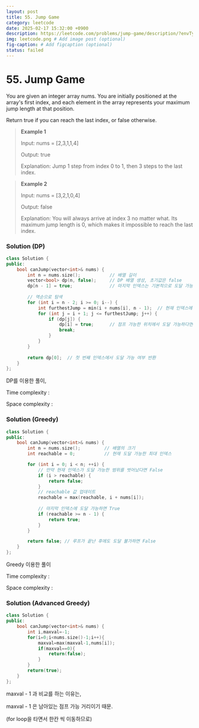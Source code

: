 ```yaml
---
layout: post
title: 55. Jump Game
category: leetcode
date: 2025-02-17 15:32:00 +0900
description: https://leetcode.com/problems/jump-game/description/?envType=study-plan-v2&envId=top-interview-150
img: leetcode.png # Add image post (optional)
fig-caption: # Add figcaption (optional)
status: failed
---
```


# 55. Jump Game

You are given an integer array nums. You are initially positioned at the array's first index, and each element in the array represents your maximum jump length at that position.

Return true if you can reach the last index, or false otherwise.

 

> **Example 1**
> 
> Input: nums = [2,3,1,1,4]
> 
> Output: true
> 
> Explanation: Jump 1 step from index 0 to 1, then 3 steps to the last index.


> **Example 2**
> 
> Input: nums = [3,2,1,0,4]
> 
> Output: false
> 
> Explanation: You will always arrive at index 3 no matter what. Its maximum jump length is 0, which makes it impossible to reach the last index.


### Solution (DP)
```cpp
class Solution {
public:
    bool canJump(vector<int>& nums) {
        int n = nums.size();           // 배열 길이
        vector<bool> dp(n, false);     // DP 배열 생성, 초기값은 false
        dp[n - 1] = true;              // 마지막 인덱스는 기본적으로 도달 가능 (기저 조건)
        
        // 역순으로 탐색
        for (int i = n - 2; i >= 0; i--) {
            int furthestJump = min(i + nums[i], n - 1);  // 현재 인덱스에서 점프할 수 있는 가장 먼 위치
            for (int j = i + 1; j <= furthestJump; j++) {
                if (dp[j]) {
                    dp[i] = true;      // 점프 가능한 위치에서 도달 가능하다면 현재도 도달 가능
                    break;
                }
            }
        }
        
        return dp[0];  // 첫 번째 인덱스에서 도달 가능 여부 반환
    }
};
```
DP를 이용한 풀이, 

Time complexity : 

Space complexity : 



### Solution (Greedy)
```cpp
class Solution {
public:
    bool canJump(vector<int>& nums) {
        int n = nums.size();         // 배열의 크기
        int reachable = 0;           // 현재 도달 가능한 최대 인덱스

        for (int i = 0; i < n; ++i) {
            // 만약 현재 인덱스가 도달 가능한 범위를 벗어났다면 False
            if (i > reachable) {
                return false;
            }
            // reachable 값 업데이트
            reachable = max(reachable, i + nums[i]);
            
            // 마지막 인덱스에 도달 가능하면 True
            if (reachable >= n - 1) {
                return true;
            }
        }

        return false; // 루프가 끝난 후에도 도달 불가하면 False
    }
};
```

Greedy 이용한 풀이 


Time complexity : 

Space complexity : 

### Solution (Advanced Greedy)
```cpp
class Solution {
public:
    bool canJump(vector<int>& nums) {
        int i,maxval=-1;
        for(i=0;i<nums.size()-1;i++){
            maxval=max(maxval-1,nums[i]);
            if(maxval==0){
                return(false);
            }
        }
        return(true);
    }
};
```

maxval - 1 과 비교를 하는 이유는, 

maxval - 1 은 남아있는 점프 가능 거리이기 때문. 

(for loop을 타면서 한칸 씩 이동하므로)


